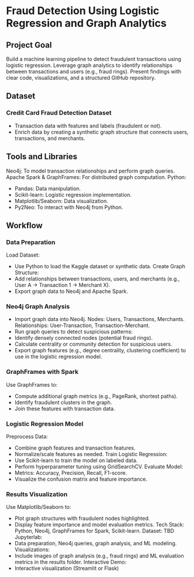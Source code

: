 # Fraud Detection Using Logistic Regression and Graph Analytics
## Project Goal
Build a machine learning pipeline to detect fraudulent transactions using logistic regression.
Leverage graph analytics to identify relationships between transactions and users (e.g., fraud rings).
Present findings with clear code, visualizations, and a structured GitHub repository.
## Dataset
### Credit Card Fraud Detection Dataset
- Transaction data with features and labels (fraudulent or not).
- Enrich data by creating a synthetic graph structure that connects users, transactions, and merchants.
## Tools and Libraries
Neo4j: To model transaction relationships and perform graph queries.
Apache Spark & GraphFrames: For distributed graph computation.
Python:
- Pandas: Data manipulation.
- Scikit-learn: Logistic regression implementation.
- Matplotlib/Seaborn: Data visualization.
- Py2Neo: To interact with Neo4j from Python.
## Workflow
### Data Preparation
Load Dataset:
- Use Python to load the Kaggle dataset or synthetic data.
Create Graph Structure:
- Add relationships between transactions, users, and merchants (e.g., User A → Transaction 1 → Merchant X).
- Export graph data to Neo4j and Apache Spark.
### Neo4j Graph Analysis
- Import graph data into Neo4j.
Nodes: Users, Transactions, Merchants.
Relationships: User-Transaction, Transaction-Merchant.
- Run graph queries to detect suspicious patterns:
- Identify densely connected nodes (potential fraud rings).
- Calculate centrality or community detection for suspicious users.
- Export graph features (e.g., degree centrality, clustering coefficient) to use in the logistic regression model.
### GraphFrames with Spark
Use GraphFrames to:
- Compute additional graph metrics (e.g., PageRank, shortest paths).
- Identify fraudulent clusters in the graph.
- Join these features with transaction data.
### Logistic Regression Model
Preprocess Data:
- Combine graph features and transaction features.
- Normalize/scale features as needed.
Train Logistic Regression:
- Use Scikit-learn to train the model on labeled data.
- Perform hyperparameter tuning using GridSearchCV.
Evaluate Model:
- Metrics: Accuracy, Precision, Recall, F1-score.
- Visualize the confusion matrix and feature importance.
### Results Visualization
Use Matplotlib/Seaborn to:
- Plot graph structures with fraudulent nodes highlighted.
- Display feature importance and model evaluation metrics.
Tech Stack:
Python, Neo4j, GraphFrames for Spark, Scikit-learn.
Dataset: TBD
Jupyterlab:
- Data preparation, Neo4j queries, graph analysis, and ML modeling.
Visualizations:
- Include images of graph analysis (e.g., fraud rings) and ML evaluation metrics in the results folder.
Interactive Demo:
- Interactive visualization (Streamlit or Flask)
